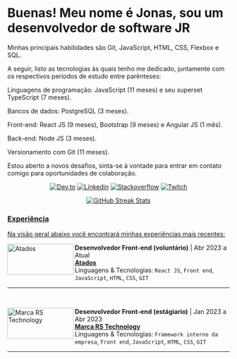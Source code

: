  # Buenas! Meu nome é Jonas, sou um desenvolvedor de software JR

<p>
Minhas principais habilidades são Git, JavaScript, HTML, CSS, Flexbox e SQL.

A seguir, listo as tecnologias às quais tenho me dedicado, juntamente com os respectivos períodos de estudo entre parênteses:

Linguagens de programação: JavaScript (11 meses) e seu superset TypeScript (7 meses).

Bancos de dados: PostgreSQL (3 meses).

Front-end: React JS (9 meses), Bootstrap (9 meses) e Angular JS (1 mês).

Back-end: Node JS (3 meses).

Versionamento com Git (11 meses).

Estou aberto a novos desafios, sinta-se à vontade para entrar em contato comigo para oportunidades de colaboração.
</p>

<div align="center"> 
 
 <a href="https://dev.to/jonasamilton" target="_blank"><img src="https://img.shields.io/badge/dev.to-0A0A0A?style=for-the-flat&logo=dev.to&logoColor=white" alt="Dev.to" /></a>
  <a href="https://www.linkedin.com/in/jonas-ag-silva/" target="_blank"><img src="https://img.shields.io/badge/LinkedIn-blue?style=flat&logo=linkedin&labelColor=blue" alt="Linkedin" /></a>
 <a href="https://stackoverflow.com/users/20708881/jonas-silva" target="_blank"><img src="https://img.shields.io/badge/Stack_Overflow-FE7A16?style=for-the-flat&logo=stack-overflow&logoColor=white" alt="Stackoverflow" /></a>
  <a href="https://www.twitch.tv/techjonas" target="_blank"><img src="https://img.shields.io/badge/Twitch-9146FF?style=for-the-flat&logo=twitch&logoColor=white" alt="Twitch" /></a>

  <!--
 <a href="https://www.youtube.com/channel/UCENSb4uzt2RI-N-JKk6CMjw" target="_blank"><img src="https://img.shields.io/badge/YouTube-FF0000?style=for-the-flat&logo=youtube&logoColor=white" alt="Youtube" /></a> -->
 
</div>

<div align="center">
<a href="https://github.com/jonas-amilton">
<img src="https://github-readme-streak-stats.herokuapp.com/?user=jonas-amilton&theme=radical&date_format=j%20M%5B%20Y%5D&currStreakLabel=6FDA44&fire=6FDA44&ring=6FDA44" alt="GitHub Streak Stats"/>
</div>
 
### Experiência
Na visão geral abaixo você encontrará minhas experiências mais recentes:

[<img align="left" height="70px" width="150px" alt="Atados" src="https://blog.atados.com.br/wp-content/uploads/2017/11/vetorizados_TODOS.png"/>](https://rocketseat.com.br/)

**Desenvolvedor Front-end (voluntário)** | Abr 2023 a Atual
<br/>
[**Atados**](https://www.atados.com.br/)
<br/>
Linguagens & Tecnologias: `React JS`, `Front end`, `JavaScript`, `HTML`, `CSS`, `GIT`
<hr>
<br/>



[<img align="left" height="70px" width="150px" alt="Marca RS Technology" src="https://www.marcars.com.br/templates/img/logo-marca-rs.png"/>](https://rocketseat.com.br/)

**Desenvolvedor Front-end (estágiario)** | Jan 2023 a Abr 2023
<br/>
[**Marca RS Technology**](https://www.marcars.com.br/)
<br/>
Linguagens & Tecnologias: `Framework interno da empresa`, `Front end`, `JavaScript`, `HTML`, `CSS`, `GIT`
<hr>
